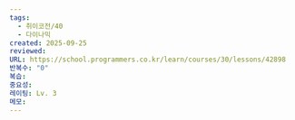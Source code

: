 ```yaml
---
tags:
  - 취이코전/40
  - 다이나믹
created: 2025-09-25
reviewed:
URL: https://school.programmers.co.kr/learn/courses/30/lessons/42898
반복수: "0"
복습:
중요성:
레이팅: Lv. 3
메모:
---
```

